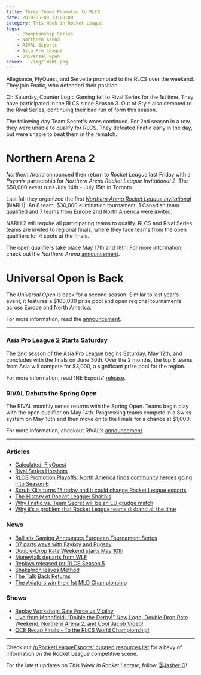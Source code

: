 ```yaml
---
title: Three Teams Promoted to RLCS
date: 2018-05-09 13:00:00
category: This Week in Rocket League
tags:
    - Championship Series
    - Northern Arena
    - RIVAL Esports
    - Asia Pro League
    - Universal Open
cover: ../img/TWiRL.png
---
```


Allegiance, FlyQuest, and Servette promoted to the RLCS over the weekend. They join Fnatic, who defended their position.

On Saturday, Counter Logic Gaming fell to Rival Series for the 1st time. They have participated in the RLCS since Season 3. Out of Style also demoted to the Rival Series, continuing their bad run of form this season.

The following day Team Secret's woes continued. For 2nd season in a row, they were unable to qualify for RLCS. They defeated Fnatic early in the day, but were unable to beat them in the rematch.

# Northern Arena 2

_Northern Arena_ announced their return to _Rocket League_ last Friday with a _Psyonix_ partnership for _Northern Arena Rocket League Invitational 2_. The \$50,000 event runs July 14th - July 15th in Toronto.

Last fall they organized the first [_Northern Arena Rocket League Invitational_](https://octane.gg/event/northern-arena-invitational) (NARLI). An 8 team, \$30,000 elimination tournament. 1 Canadian team qualified and 7 teams from Europe and North America were invited.

NARLI 2 will require all participating teams to qualify. RLCS and Rival Series teams are invited to regional finals, where they face teams from the open qualifiers for 4 spots at the finals.

The open qualifiers take place May 17th and 18th. For more information, check out the _Northern Arena_ [announcement](http://www.northernarena.ca/narli/).

# Universal Open is Back

The _Universal Open_ is back for a second season. Similar to last year's event, it features a \$100,000 prize pool and open regional tournaments across Europe and North America.

For more information, read the [announcement](https://www.rocketleagueesports.com/news/universal-open-rocket-league-returns-this-summer-/).

---

### Asia Pro League 2 Starts Saturday

The 2nd season of the Asia Pro League begins Saturday, May 12th, and concludes with the finals on June 30th. Over the 2 months, the top 8 teams from Asia will compete for \$3,000, a significant prize pool for the region.

For more information, read 1NE Esports' [release](http://1neesports.com/articles/news/rocket-league/16/asia-pro-league-2.0).

### RIVAL Debuts the Spring Open

The RIVAL monthly series returns with the Spring Open. Teams begin play with the open qualifier on May 14th. Progressing teams compete in a Swiss system on May 18th and then move on to the Finals for a chance at \$1,000.

For more information, checkout RIVAL's [announcement](https://www.reddit.com/r/RocketLeagueEsports/comments/8hj1or/introducing_the_rival_esports_spring_open_2018/).

---

### Articles

-   [Calculated: FlyQuest](https://www.rocketleagueesports.com/news/calculated--7--flyquest/)
-   [Rival Series Hotshots](https://octane.gg/news/rival-series-hotshots/)
-   [RLCS Promotion Playoffs: North America finds community heroes going into Season 6](https://armchairallamericans.com/rlcs-s5-promotion-playoffs-na-finds-community-heroes-into-s6/)
-   [Scrub Killa turns 15 today and it could change Rocket League esports](http://rocketeers.gg/rocket-league-player-scrub-killa-age-birthday-rlcs/)
-   [The History of Rocket League: Shalthis](https://armchairallamericans.com/the-history-of-rocket-league-shalthis/)
-   [Why Fnatic vs. Team Secret will be an EU grudge match](http://rocketeers.gg/fnatic-team-secret-rlcs-grudge-match/)
-   [Why it’s a problem that Rocket League teams disband all the time](http://rocketeers.gg/rocket-league-teams-disbanding-problem/)

### News

-   [Ballistix Gaming Announces European Tournament Series](https://ballistixgaming.com/esports/tournaments/rlbrawl.html?cm_mmc=Ballistix-_-BrawlRL-_-Various-_-Annoucement)
-   [D7 parts ways with Faykoy and Pugsay](https://octane.gg/news/d7-parts-ways-with-faykow-and-pugsay/)
-   [Double-Drop Rate Weekend starts May 10th](https://www.rocketleague.com/news/double-drop-rate-weekend-may-10/)
-   [Moneytalk departs from WLF](https://octane.gg/news/moneytalk-parts-ways-with-team-wlf/)
-   [Replays released for RLCS Season 5](https://www.reddit.com/r/RocketLeagueEsports/comments/8hqkcl/replays_for_the_rlcs_rival_series_up_to_promotion/)
-   [Shakahron leaves Method](https://octane.gg/news/shakahron-leaves-method/)
-   [The Talk Back Returns](https://twitter.com/JorbyPls/status/992592051077197824)
-   [The Aviators win their 1st MLD Championship](https://twitter.com/MLDoubles/status/992952276099715081)

### Shows

-   [Replay Workshop: Gale Force vs Vitality](https://www.youtube.com/watch?v=hjg15rK314Y)
-   [Live from Mannfield: “Doible the Derby!” New Logo, Double Drop Rate Weekend, Northern Arena 2, and Cool Jacob Video!](http://www.lfmannfield.com/episodes/2018/5/8/ep-110-doible-the-derby-new-logo-double-drop-rate-weekend-northern-arena-2-and-cool-jacob-video)
-   [OCE Recap Finals - To the RLCS World Championship!](https://www.youtube.com/watch?v=ddQanzPq0iU)

---

Check out [/r/RocketLeagueEsports' curated resources list](https://www.reddit.com/r/RocketLeagueEsports/wiki/links) for a bevy of information on the Rocket League competitive scene.

For the latest updates on _This Week in Rocket League_, follow [@JasherIO](https://twitter.com/JasherIO)!
